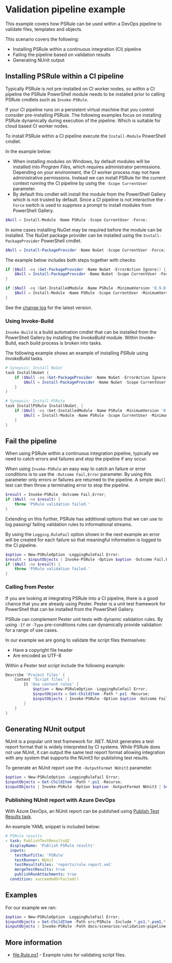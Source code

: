 # Validation pipeline example

This example covers how PSRule can be used within a DevOps pipeline to validate files, templates and objects.

This scenario covers the following:

- Installing PSRule within a continuous integration (CI) pipeline
- Failing the pipeline based on validation results
- Generating NUnit output

## Installing PSRule within a CI pipeline

Typically PSRule is not pre-installed on CI worker nodes, so within a CI pipeline the PSRule PowerShell module needs to be installed prior to calling PSRule cmdlets such as `Invoke-PSRule`.

If your CI pipeline runs on a persistent virtual machine that you control consider pre-installing PSRule.
The following examples focus on installing PSRule dynamically during execution of the pipeline.
Which is suitable for cloud based CI worker nodes.

To install PSRule within a CI pipeline execute the `Install-Module` PowerShell cmdlet.

In the example below:

- When installing modules on Windows, by default modules will be installed into _Program Files_, which requires administrator permissions. Depending on your environment, the CI worker process may not have administrative permissions. Instead we can install PSRule for the current context running the CI pipeline by using the `-Scope CurrentUser` parameter.
- By default this cmdlet will install the module from the PowerShell Gallery which is not trusted by default. Since a CI pipeline is not interactive the `-Force` switch is used to suppress a prompt to install modules from PowerShell Gallery.

```powershell
$Null = Install-Module -Name PSRule -Scope CurrentUser -Force;
```

In some cases installing NuGet may be required before the module can be installed.
The NuGet package provider can be installed using the `Install-PackageProvider` PowerShell cmdlet.

```powershell
$Null = Install-PackageProvider -Name NuGet -Scope CurrentUser -Force;
```

The example below includes both steps together with checks:

```powershell
if ($Null -eq (Get-PackageProvider -Name NuGet -ErrorAction Ignore)) {
    $Null = Install-PackageProvider -Name NuGet -Scope CurrentUser -Force;
}

if ($Null -eq (Get-InstalledModule -Name PSRule -MinimumVersion '0.9.0' -ErrorAction Ignore)) {
    $Null = Install-Module -Name PSRule -Scope CurrentUser -MinimumVersion '0.9.0' -Force;
}
```

See the [change log](https://github.com/BernieWhite/PSRule/blob/master/CHANGELOG.md) for the latest version.

### Using Invoke-Build

`Invoke-Build` is a build automation cmdlet that can be installed from the PowerShell Gallery by installing the _InvokeBuild_ module.
Within Invoke-Build, each build process is broken into tasks.

The following example shows an example of installing _PSRule_ using _InvokeBuild_ tasks.

```powershell
# Synopsis: Install NuGet
task InstallNuGet {
    if ($Null -eq (Get-PackageProvider -Name NuGet -ErrorAction Ignore)) {
        $Null = Install-PackageProvider -Name NuGet -Scope CurrentUser -Force;
    }
}

# Synopsis: Install PSRule
task InstallPSRule InstallNuGet, {
    if ($Null -eq (Get-InstalledModule -Name PSRule -MinimumVersion '0.9.0' -ErrorAction Ignore)) {
        $Null = Install-Module -Name PSRule -Scope CurrentUser -MinimumVersion '0.9.0' -Force;
    }
}
```

## Fail the pipeline

When using PSRule within a continuous integration pipeline, typically we need to catch errors and failures and stop the pipeline if any occur.

When using `Invoke-PSRule` an easy way to catch an failure or error conditions is to use the `-Outcome Fail,Error` parameter.
By using this parameter only errors or failures are returned to the pipeline.
A simple `$Null` test can then throw a terminating error to stop the pipeline.

```powershell
$result = Invoke-PSRule -Outcome Fail,Error;
if ($Null -ne $result) {
    throw 'PSRule validation failed.'
}
```

Extending on this further, PSRule has additional options that we can use to log passing/ failing validation rules to informational streams.

By using the `Logging.RuleFail` option shown in the next example an error will be created for each failure so that meaningful information is logged to the CI pipeline.

```powershell
$option = New-PSRuleOption -LoggingRuleFail Error;
$result = $inputObjects | Invoke-PSRule -Option $option -Outcome Fail,Error;
if ($Null -ne $result) {
    throw 'PSRule validation failed.'
}
```

### Calling from Pester

If you are looking at integrating PSRule into a CI pipeline, there is a good chance that you are already using Pester.
Pester is a unit test framework for PowerShell that can be installed from the PowerShell Gallery.

PSRule can complement Pester unit tests with dynamic validation rules.
By using `-If` or `-Type` pre-conditions rules can dynamically provide validation for a range of use cases.

In our example we are going to validate the script files themselves:

- Have a copyright file header
- Are encoded as UTF-8

Within a Pester test script include the following example:

```powershell
Describe 'Project files' {
    Context 'Script files' {
        It 'Use content rules' {
            $option = New-PSRuleOption -LoggingRuleFail Error;
            $inputObjects = Get-ChildItem -Path *.ps1 -Recurse;
            $inputObjects | Invoke-PSRule -Option $option -Outcome Fail,Error | Should -BeNullOrEmpty;
        }
    }
}
```

## Generating NUnit output

NUnit is a popular unit test framework for .NET. NUnit generates a test report format that is widely interpreted by CI systems.
While PSRule does not use NUnit, it can output the same test report format allowing integration with any system that supports the NUnit3 for publishing test results.

To generate an NUnit report use the `-OutputFormat NUnit3` parameter.

```powershell
$option = New-PSRuleOption -LoggingRuleFail Error;
$inputObjects = Get-ChildItem -Path *.ps1 -Recurse;
$inputObjects | Invoke-PSRule -Option $option -OutputFormat NUnit3 | Set-Content -Path reports/rule.report.xml;
```

### Publishing NUnit report with Azure DevOps

With Azure DevOps, an NUnit report can be published using [Publish Test Results task][publish-test-results].

An example YAML snippet is included below:

```yaml
# PSRule results
- task: PublishTestResults@2
  displayName: 'Publish PSRule results'
  inputs:
    testRunTitle: 'PSRule'
    testRunner: NUnit
    testResultsFiles: 'reports/rule.report.xml'
    mergeTestResults: true
    publishRunAttachments: true
  condition: succeededOrFailed()
```

## Examples

For our example we ran:

```powershell
$option = New-PSRuleOption -LoggingRuleFail Error;
$inputObjects = Get-ChildItem -Path src/PSRule -Include *.ps1,*.psm1,*.psd1 -Recurse;
$inputObjects | Invoke-PSRule -Path docs/scenarios/validation-pipeline -Option $option -OutputFormat NUnit3 | Set-Content -Path reports/rule.report.xml;
```

## More information

- [file.Rule.ps1] - Example rules for validating script files.

[file.Rule.ps1]: file.Rule.ps1
[publish-test-results]: https://docs.microsoft.com/en-us/azure/devops/pipelines/tasks/test/publish-test-results
